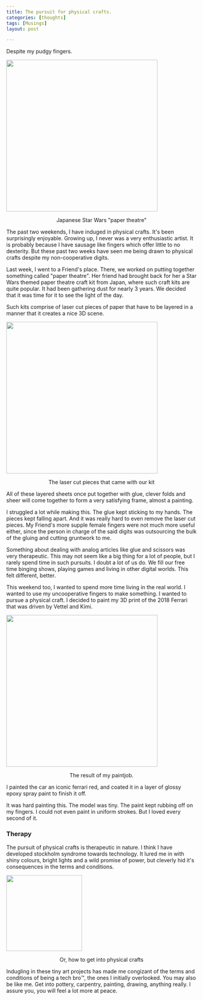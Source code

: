 ```yaml
---
title: The pursuit for physical crafts.
categories: [thoughts]
tags: [Musings]
layout: post

---
```


Despite my pudgy fingers.

<img src="https://i.imgur.com/qfyeLfA.png" height="400">

<p style="text-align:center"> Japanese Star Wars "paper theatre"</p>

The past two weekends, I have induged in physical crafts. It's been surprisingly enjoyable. Growing up, I never was a very enthusiastic artist. It is probably because I have sausage like fingers which offer little to no dexterity. But these past two weeks have seen me being drawn to physical crafts despite my non-cooperative digits. 

Last week, I went to a Friend's place. There, we worked on putting together something called "paper theatre". Her friend had brought back for her a Star Wars themed paper theatre craft kit from Japan, where such craft kits are quite popular. It had been gathering dust for nearly 3 years. We decided that it was time for it to see the light of the day.

Such kits comprise of laser cut pieces of paper that have to be layered in a manner that it creates a nice 3D scene. 

<img src="https://m.media-amazon.com/images/I/51zQ8XfNE4L.jpg" height="400">

<p style="text-align:center"> The laser cut pieces that came with our kit</p>



All of these layered sheets once put together with glue, clever folds and sheer will come together to form a very satisfying frame, almost a painting.

I struggled a lot while making this. The glue kept sticking to my hands. The pieces kept falling apart. And it was really hard to even remove the laser cut pieces. My Friend's more supple female fingers were not much more useful either, since the person in charge of the said digits was outsourcing the bulk of the gluing and cutting gruntwork to me.

Something about dealing with analog articles like glue and scissors was very therapeutic. This may not seem like a big thing for a lot of people, but I rarely spend time in such pursuits. I doubt a lot of us do. We fill our free time binging shows, playing games and living in other digital worlds. This felt different, better.

This weekend too, I wanted to spend more time living in the real world. I wanted to use my uncooperative fingers to make something. I wanted to pursue a physical craft. I decided to paint my 3D print of the 2018 Ferrari that was driven by Vettel and Kimi.  

<img src="https://i.imgur.com/HLGb19L.png" height="400">

<p style="text-align:center"> The result of my paintjob.</p>



I painted the car an iconic ferrari red, and coated it in a layer of glossy epoxy spray paint to finish it off.

It was hard painting this. The model was tiny. The paint kept rubbing off on my fingers. I could not even paint in uniform strokes. But I loved every second of it. 

### Therapy

The pursuit of physical crafts is therapeutic in nature. I think I have developed stockholm syndrome towards technology. It lured me in with shiny colours, bright lights and a wild promise of power, but cleverly hid it's consequences in the terms and conditions. 

<img src="https://i.imgur.com/qmdaYro.png" height="200">

<p style="text-align:center"> Or, how to get into physical crafts</p>

Indugling in these tiny art projects has made me congizant of the terms and conditions of being a tech bro™️, the ones I initially overlooked. You may also be like me. Get into pottery, carpentry, painting, drawing, anything really. I assure you, you will feel a lot more at peace. 